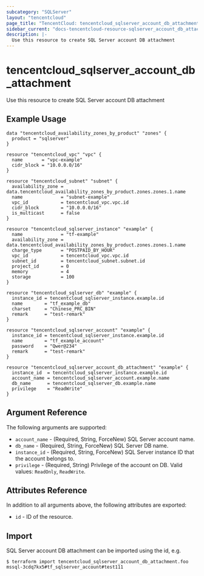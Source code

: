 ```yaml
---
subcategory: "SQLServer"
layout: "tencentcloud"
page_title: "TencentCloud: tencentcloud_sqlserver_account_db_attachment"
sidebar_current: "docs-tencentcloud-resource-sqlserver_account_db_attachment"
description: |-
  Use this resource to create SQL Server account DB attachment
---
```


# tencentcloud_sqlserver_account_db_attachment

Use this resource to create SQL Server account DB attachment

## Example Usage

```hcl
data "tencentcloud_availability_zones_by_product" "zones" {
  product = "sqlserver"
}

resource "tencentcloud_vpc" "vpc" {
  name       = "vpc-example"
  cidr_block = "10.0.0.0/16"
}

resource "tencentcloud_subnet" "subnet" {
  availability_zone = data.tencentcloud_availability_zones_by_product.zones.zones.1.name
  name              = "subnet-example"
  vpc_id            = tencentcloud_vpc.vpc.id
  cidr_block        = "10.0.0.0/16"
  is_multicast      = false
}

resource "tencentcloud_sqlserver_instance" "example" {
  name              = "tf-example"
  availability_zone = data.tencentcloud_availability_zones_by_product.zones.zones.1.name
  charge_type       = "POSTPAID_BY_HOUR"
  vpc_id            = tencentcloud_vpc.vpc.id
  subnet_id         = tencentcloud_subnet.subnet.id
  project_id        = 0
  memory            = 4
  storage           = 100
}

resource "tencentcloud_sqlserver_db" "example" {
  instance_id = tencentcloud_sqlserver_instance.example.id
  name        = "tf_example_db"
  charset     = "Chinese_PRC_BIN"
  remark      = "test-remark"
}

resource "tencentcloud_sqlserver_account" "example" {
  instance_id = tencentcloud_sqlserver_instance.example.id
  name        = "tf_example_account"
  password    = "Qwer@234"
  remark      = "test-remark"
}

resource "tencentcloud_sqlserver_account_db_attachment" "example" {
  instance_id  = tencentcloud_sqlserver_instance.example.id
  account_name = tencentcloud_sqlserver_account.example.name
  db_name      = tencentcloud_sqlserver_db.example.name
  privilege    = "ReadWrite"
}
```

## Argument Reference

The following arguments are supported:

* `account_name` - (Required, String, ForceNew) SQL Server account name.
* `db_name` - (Required, String, ForceNew) SQL Server DB name.
* `instance_id` - (Required, String, ForceNew) SQL Server instance ID that the account belongs to.
* `privilege` - (Required, String) Privilege of the account on DB. Valid values: `ReadOnly`, `ReadWrite`.

## Attributes Reference

In addition to all arguments above, the following attributes are exported:

* `id` - ID of the resource.



## Import

SQL Server account DB attachment can be imported using the id, e.g.

```
$ terraform import tencentcloud_sqlserver_account_db_attachment.foo mssql-3cdq7kx5#tf_sqlserver_account#test111
```

